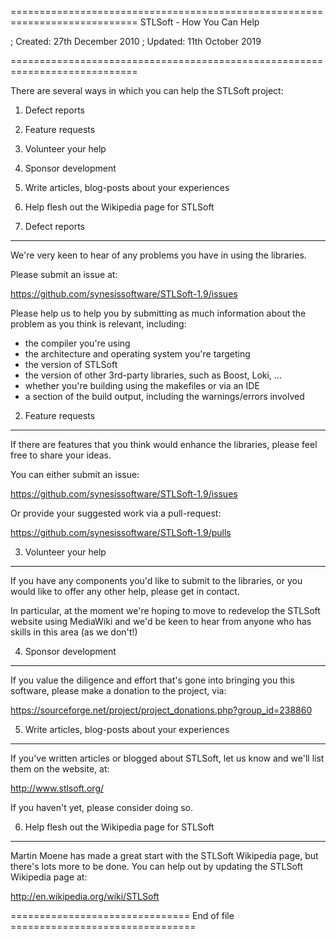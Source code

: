 ============================================================================
STLSoft - How You Can Help

; Created:  27th December 2010
; Updated:  11th October 2019

============================================================================



There are several ways in which you can help the STLSoft project:

 1. Defect reports
 2. Feature requests
 3. Volunteer your help
 4. Sponsor development
 5. Write articles, blog-posts about your experiences
 6. Help flesh out the Wikipedia page for STLSoft


1. Defect reports
-----------------

We're very keen to hear of any problems you have in using the libraries.

Please submit an issue at:

  https://github.com/synesissoftware/STLSoft-1.9/issues

Please help us to help you by submitting as much information about the
problem as you think is relevant, including:

 * the compiler you're using
 * the architecture and operating system you're targeting
 * the version of STLSoft
 * the version of other 3rd-party libraries, such as Boost, Loki, ...
 * whether you're building using the makefiles or via an IDE
 * a section of the build output, including the warnings/errors involved


2. Feature requests
-------------------

If there are features that you think would enhance the libraries, please
feel free to share your ideas.

You can either submit an issue:

  https://github.com/synesissoftware/STLSoft-1.9/issues

Or provide your suggested work via a pull-request:

  https://github.com/synesissoftware/STLSoft-1.9/pulls


3. Volunteer your help
----------------------

If you have any components you'd like to submit to the libraries, or you
would like to offer any other help, please get in contact.

In particular, at the moment we're hoping to move to redevelop the STLSoft
website using MediaWiki and we'd be keen to hear from anyone who has skills
in this area (as we don't!)


4. Sponsor development
----------------------

If you value the diligence and effort that's gone into bringing you this
software, please make a donation to the project, via:

  https://sourceforge.net/project/project_donations.php?group_id=238860


5. Write articles, blog-posts about your experiences
----------------------------------------------------

If you've written articles or blogged about STLSoft, let us know and we'll
list them on the website, at:

  http://www.stlsoft.org/

If you haven't yet, please consider doing so.


6. Help flesh out the Wikipedia page for STLSoft
------------------------------------------------

Martin Moene has made a great start with the STLSoft Wikipedia page, but
there's lots more to be done. You can help out by updating the STLSoft
Wikipedia page at:

  http://en.wikipedia.org/wiki/STLSoft


=============================== End of file ================================
